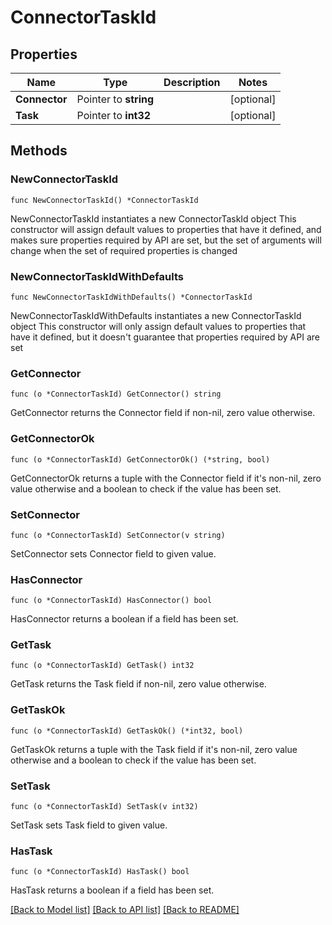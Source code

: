 # ConnectorTaskId

## Properties

Name | Type | Description | Notes
------------ | ------------- | ------------- | -------------
**Connector** | Pointer to **string** |  | [optional] 
**Task** | Pointer to **int32** |  | [optional] 

## Methods

### NewConnectorTaskId

`func NewConnectorTaskId() *ConnectorTaskId`

NewConnectorTaskId instantiates a new ConnectorTaskId object
This constructor will assign default values to properties that have it defined,
and makes sure properties required by API are set, but the set of arguments
will change when the set of required properties is changed

### NewConnectorTaskIdWithDefaults

`func NewConnectorTaskIdWithDefaults() *ConnectorTaskId`

NewConnectorTaskIdWithDefaults instantiates a new ConnectorTaskId object
This constructor will only assign default values to properties that have it defined,
but it doesn't guarantee that properties required by API are set

### GetConnector

`func (o *ConnectorTaskId) GetConnector() string`

GetConnector returns the Connector field if non-nil, zero value otherwise.

### GetConnectorOk

`func (o *ConnectorTaskId) GetConnectorOk() (*string, bool)`

GetConnectorOk returns a tuple with the Connector field if it's non-nil, zero value otherwise
and a boolean to check if the value has been set.

### SetConnector

`func (o *ConnectorTaskId) SetConnector(v string)`

SetConnector sets Connector field to given value.

### HasConnector

`func (o *ConnectorTaskId) HasConnector() bool`

HasConnector returns a boolean if a field has been set.

### GetTask

`func (o *ConnectorTaskId) GetTask() int32`

GetTask returns the Task field if non-nil, zero value otherwise.

### GetTaskOk

`func (o *ConnectorTaskId) GetTaskOk() (*int32, bool)`

GetTaskOk returns a tuple with the Task field if it's non-nil, zero value otherwise
and a boolean to check if the value has been set.

### SetTask

`func (o *ConnectorTaskId) SetTask(v int32)`

SetTask sets Task field to given value.

### HasTask

`func (o *ConnectorTaskId) HasTask() bool`

HasTask returns a boolean if a field has been set.


[[Back to Model list]](../README.md#documentation-for-models) [[Back to API list]](../README.md#documentation-for-api-endpoints) [[Back to README]](../README.md)


